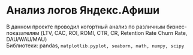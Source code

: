 # Анализ логов Яндекс.Афиши
В данном проекте проводил когортный анализ по различным бизнес-показателям (LTV, CAC, ROI, ROMI, CTR, CR, Retention Rate Churn Rate, DAU/WAU/MAU) <br>
Библиотеки: pandas, `matplotlib.pyplot, seaborn, math, numpy, scipy`
